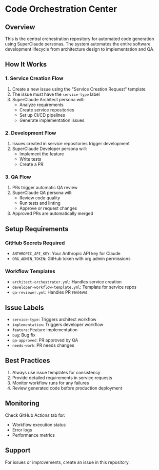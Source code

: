 # Code Orchestration Center

## Overview
This is the central orchestration repository for automated code generation using SuperClaude personas. The system automates the entire software development lifecycle from architecture design to implementation and QA.

## How It Works

### 1. Service Creation Flow
1. Create a new issue using the "Service Creation Request" template
2. The issue must have the `service-type` label
3. SuperClaude Architect persona will:
   - Analyze requirements
   - Create service repositories
   - Set up CI/CD pipelines
   - Generate implementation issues

### 2. Development Flow
1. Issues created in service repositories trigger development
2. SuperClaude Developer persona will:
   - Implement the feature
   - Write tests
   - Create a PR

### 3. QA Flow
1. PRs trigger automatic QA review
2. SuperClaude QA persona will:
   - Review code quality
   - Run tests and linting
   - Approve or request changes
3. Approved PRs are automatically merged

## Setup Requirements

### GitHub Secrets Required
- `ANTHROPIC_API_KEY`: Your Anthropic API key for Claude
- `ORG_ADMIN_TOKEN`: GitHub token with org admin permissions

### Workflow Templates
- `architect-orchestrator.yml`: Handles service creation
- `developer-workflow-template.yml`: Template for service repos
- `qa-reviewer.yml`: Handles PR reviews

## Issue Labels
- `service-type`: Triggers architect workflow
- `implementation`: Triggers developer workflow
- `feature`: Feature implementation
- `bug`: Bug fix
- `qa-approved`: PR approved by QA
- `needs-work`: PR needs changes

## Best Practices
1. Always use issue templates for consistency
2. Provide detailed requirements in service requests
3. Monitor workflow runs for any failures
4. Review generated code before production deployment

## Monitoring
Check GitHub Actions tab for:
- Workflow execution status
- Error logs
- Performance metrics

## Support
For issues or improvements, create an issue in this repository.
